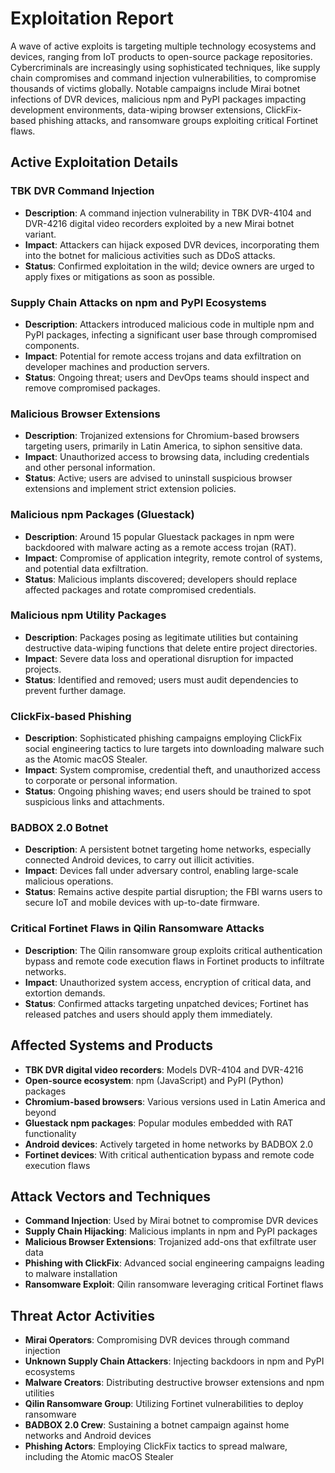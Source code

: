 # Exploitation Report

A wave of active exploits is targeting multiple technology ecosystems and devices, ranging from IoT products to open-source package repositories. Cybercriminals are increasingly using sophisticated techniques, like supply chain compromises and command injection vulnerabilities, to compromise thousands of victims globally. Notable campaigns include Mirai botnet infections of DVR devices, malicious npm and PyPI packages impacting development environments, data-wiping browser extensions, ClickFix-based phishing attacks, and ransomware groups exploiting critical Fortinet flaws.

## Active Exploitation Details

### TBK DVR Command Injection
- **Description**: A command injection vulnerability in TBK DVR-4104 and DVR-4216 digital video recorders exploited by a new Mirai botnet variant.  
- **Impact**: Attackers can hijack exposed DVR devices, incorporating them into the botnet for malicious activities such as DDoS attacks.  
- **Status**: Confirmed exploitation in the wild; device owners are urged to apply fixes or mitigations as soon as possible.  

### Supply Chain Attacks on npm and PyPI Ecosystems
- **Description**: Attackers introduced malicious code in multiple npm and PyPI packages, infecting a significant user base through compromised components.  
- **Impact**: Potential for remote access trojans and data exfiltration on developer machines and production servers.  
- **Status**: Ongoing threat; users and DevOps teams should inspect and remove compromised packages.  

### Malicious Browser Extensions
- **Description**: Trojanized extensions for Chromium-based browsers targeting users, primarily in Latin America, to siphon sensitive data.  
- **Impact**: Unauthorized access to browsing data, including credentials and other personal information.  
- **Status**: Active; users are advised to uninstall suspicious browser extensions and implement strict extension policies.  

### Malicious npm Packages (Gluestack)
- **Description**: Around 15 popular Gluestack packages in npm were backdoored with malware acting as a remote access trojan (RAT).  
- **Impact**: Compromise of application integrity, remote control of systems, and potential data exfiltration.  
- **Status**: Malicious implants discovered; developers should replace affected packages and rotate compromised credentials.  

### Malicious npm Utility Packages
- **Description**: Packages posing as legitimate utilities but containing destructive data-wiping functions that delete entire project directories.  
- **Impact**: Severe data loss and operational disruption for impacted projects.  
- **Status**: Identified and removed; users must audit dependencies to prevent further damage.  

### ClickFix-based Phishing
- **Description**: Sophisticated phishing campaigns employing ClickFix social engineering tactics to lure targets into downloading malware such as the Atomic macOS Stealer.  
- **Impact**: System compromise, credential theft, and unauthorized access to corporate or personal information.  
- **Status**: Ongoing phishing waves; end users should be trained to spot suspicious links and attachments.  

### BADBOX 2.0 Botnet
- **Description**: A persistent botnet targeting home networks, especially connected Android devices, to carry out illicit activities.  
- **Impact**: Devices fall under adversary control, enabling large-scale malicious operations.  
- **Status**: Remains active despite partial disruption; the FBI warns users to secure IoT and mobile devices with up-to-date firmware.  

### Critical Fortinet Flaws in Qilin Ransomware Attacks
- **Description**: The Qilin ransomware group exploits critical authentication bypass and remote code execution flaws in Fortinet products to infiltrate networks.  
- **Impact**: Unauthorized system access, encryption of critical data, and extortion demands.  
- **Status**: Confirmed attacks targeting unpatched devices; Fortinet has released patches and users should apply them immediately.  

## Affected Systems and Products

- **TBK DVR digital video recorders**: Models DVR-4104 and DVR-4216  
- **Open-source ecosystem**: npm (JavaScript) and PyPI (Python) packages  
- **Chromium-based browsers**: Various versions used in Latin America and beyond  
- **Gluestack npm packages**: Popular modules embedded with RAT functionality  
- **Android devices**: Actively targeted in home networks by BADBOX 2.0  
- **Fortinet devices**: With critical authentication bypass and remote code execution flaws  

## Attack Vectors and Techniques

- **Command Injection**: Used by Mirai botnet to compromise DVR devices  
- **Supply Chain Hijacking**: Malicious implants in npm and PyPI packages  
- **Malicious Browser Extensions**: Trojanized add-ons that exfiltrate user data  
- **Phishing with ClickFix**: Advanced social engineering campaigns leading to malware installation  
- **Ransomware Exploit**: Qilin ransomware leveraging critical Fortinet flaws  

## Threat Actor Activities

- **Mirai Operators**: Compromising DVR devices through command injection  
- **Unknown Supply Chain Attackers**: Injecting backdoors in npm and PyPI ecosystems  
- **Malware Creators**: Distributing destructive browser extensions and npm utilities  
- **Qilin Ransomware Group**: Utilizing Fortinet vulnerabilities to deploy ransomware  
- **BADBOX 2.0 Crew**: Sustaining a botnet campaign against home networks and Android devices  
- **Phishing Actors**: Employing ClickFix tactics to spread malware, including the Atomic macOS Stealer  